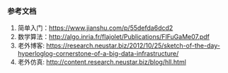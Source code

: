 ### 参考文档
1. 简单入门：https://www.jianshu.com/p/55defda6dcd2
2. 数学算法：http://algo.inria.fr/flajolet/Publications/FlFuGaMe07.pdf
3. 老外博客: https://research.neustar.biz/2012/10/25/sketch-of-the-day-hyperloglog-cornerstone-of-a-big-data-infrastructure/
4. 老外仿真: http://content.research.neustar.biz/blog/hll.html